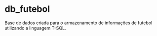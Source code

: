 # db_futebol
Base de dados criada para o armazenamento de informações de futebol utilizando a linguagem T-SQL.
